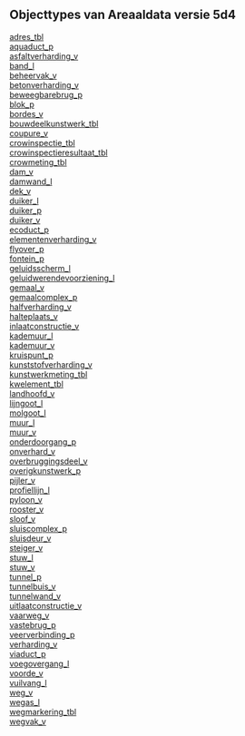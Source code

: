 ## Objecttypes van Areaaldata versie 5d4<br>
[adres_tbl](adres_tbl.html)<br>
[aquaduct_p](aquaduct_p.html)<br>
[asfaltverharding_v](asfaltverharding_v.html)<br>
[band_l](band_l.html)<br>
[beheervak_v](beheervak_v.html)<br>
[betonverharding_v](betonverharding_v.html)<br>
[beweegbarebrug_p](beweegbarebrug_p.html)<br>
[blok_p](blok_p.html)<br>
[bordes_v](bordes_v.html)<br>
[bouwdeelkunstwerk_tbl](bouwdeelkunstwerk_tbl.html)<br>
[coupure_v](coupure_v.html)<br>
[crowinspectie_tbl](crowinspectie_tbl.html)<br>
[crowinspectieresultaat_tbl](crowinspectieresultaat_tbl.html)<br>
[crowmeting_tbl](crowmeting_tbl.html)<br>
[dam_v](dam_v.html)<br>
[damwand_l](damwand_l.html)<br>
[dek_v](dek_v.html)<br>
[duiker_l](duiker_l.html)<br>
[duiker_p](duiker_p.html)<br>
[duiker_v](duiker_v.html)<br>
[ecoduct_p](ecoduct_p.html)<br>
[elementenverharding_v](elementenverharding_v.html)<br>
[flyover_p](flyover_p.html)<br>
[fontein_p](fontein_p.html)<br>
[geluidsscherm_l](geluidsscherm_l.html)<br>
[geluidwerendevoorziening_l](geluidwerendevoorziening_l.html)<br>
[gemaal_v](gemaal_v.html)<br>
[gemaalcomplex_p](gemaalcomplex_p.html)<br>
[halfverharding_v](halfverharding_v.html)<br>
[halteplaats_v](halteplaats_v.html)<br>
[inlaatconstructie_v](inlaatconstructie_v.html)<br>
[kademuur_l](kademuur_l.html)<br>
[kademuur_v](kademuur_v.html)<br>
[kruispunt_p](kruispunt_p.html)<br>
[kunststofverharding_v](kunststofverharding_v.html)<br>
[kunstwerkmeting_tbl](kunstwerkmeting_tbl.html)<br>
[kwelement_tbl](kwelement_tbl.html)<br>
[landhoofd_v](landhoofd_v.html)<br>
[lijngoot_l](lijngoot_l.html)<br>
[molgoot_l](molgoot_l.html)<br>
[muur_l](muur_l.html)<br>
[muur_v](muur_v.html)<br>
[onderdoorgang_p](onderdoorgang_p.html)<br>
[onverhard_v](onverhard_v.html)<br>
[overbruggingsdeel_v](overbruggingsdeel_v.html)<br>
[overigkunstwerk_p](overigkunstwerk_p.html)<br>
[pijler_v](pijler_v.html)<br>
[profiellijn_l](profiellijn_l.html)<br>
[pyloon_v](pyloon_v.html)<br>
[rooster_v](rooster_v.html)<br>
[sloof_v](sloof_v.html)<br>
[sluiscomplex_p](sluiscomplex_p.html)<br>
[sluisdeur_v](sluisdeur_v.html)<br>
[steiger_v](steiger_v.html)<br>
[stuw_l](stuw_l.html)<br>
[stuw_v](stuw_v.html)<br>
[tunnel_p](tunnel_p.html)<br>
[tunnelbuis_v](tunnelbuis_v.html)<br>
[tunnelwand_v](tunnelwand_v.html)<br>
[uitlaatconstructie_v](uitlaatconstructie_v.html)<br>
[vaarweg_v](vaarweg_v.html)<br>
[vastebrug_p](vastebrug_p.html)<br>
[veerverbinding_p](veerverbinding_p.html)<br>
[verharding_v](verharding_v.html)<br>
[viaduct_p](viaduct_p.html)<br>
[voegovergang_l](voegovergang_l.html)<br>
[voorde_v](voorde_v.html)<br>
[vuilvang_l](vuilvang_l.html)<br>
[weg_v](weg_v.html)<br>
[wegas_l](wegas_l.html)<br>
[wegmarkering_tbl](wegmarkering_tbl.html)<br>
[wegvak_v](wegvak_v.html)<br>

